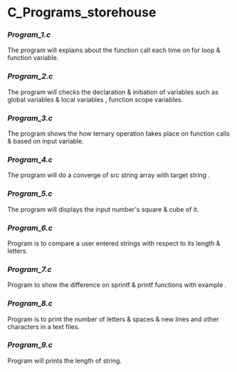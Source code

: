 # C_Programs_storehouse


### ***Program_1.c***

The program will explains about the function call each time on for loop & function variable.

### ***Program_2.c***

The program will checks the declaration & initiation of variables such as global variables & local variables , function scope variables.

### ***Program_3.c***

The program shows the how ternary operation takes place on function calls & based on input variable.

### ***Program_4.c***

The program will do a converge of src string array with target string .

### ***Program_5.c***

The program will displays the input number's square & cube of it.

### ***Program_6.c***

Program is to compare a user entered strings with respect to its length & letters.

### ***Program_7.c***

Program to show the difference on sprintf & printf functions with example .

### ***Program_8.c***

Program is to print the number of letters & spaces & new lines and other characters in a text files.

### ***Program_9.c***

Program will prints the length of string.
